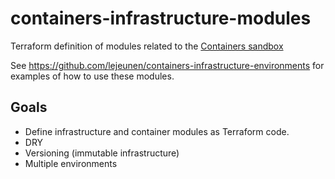 # containers-infrastructure-modules
Terraform definition of modules related to the [Containers sandbox](https://github.com/lejeunen/containers)

See https://github.com/lejeunen/containers-infrastructure-environments for examples of how to use these modules.

## Goals

- Define infrastructure and container modules as Terraform code.
- DRY
- Versioning (immutable infrastructure)
- Multiple environments

